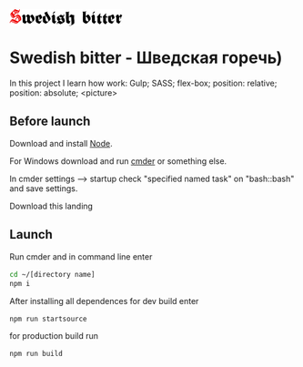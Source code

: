 <img align="center" width="198" height="29" alt="Swedish bitter" src="https://github.com/shurawi/SwedishBitter/blob/master/source/img/logo-tablet.png">

# Swedish bitter - Шведская горечь)

In this project I learn how work: Gulp; SASS; flex-box; position: relative; position: absolute; &lt;picture&gt;

## Before launch
Download and install [Node](https://nodejs.org/en/).

For Windows download and run [cmder](https://cmder.net/) or something else.

In cmder settings --> startup check "specified named task" on "bash::bash" and save settings.

Download this landing

## Launch 
Run cmder and in command line enter
```bash
cd ~/[directory name]
npm i
```
After installing all dependences for dev build enter
```bush
npm run startsource
```
for production build run
 ```bush
 npm run build
 ```

